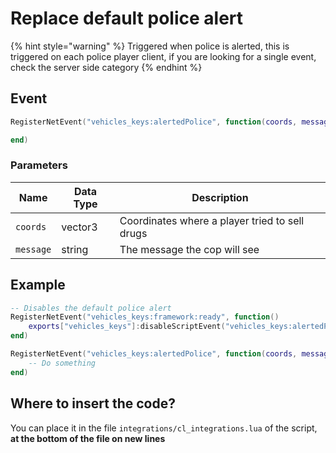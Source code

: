 # Replace default police alert

{% hint style="warning" %}
Triggered when police is alerted, this is triggered on each police player client, if you are looking for a single event, check the server side category
{% endhint %}

## Event

```lua
RegisterNetEvent("vehicles_keys:alertedPolice", function(coords, message)

end)
```

### Parameters

| Name      | Data Type | Description                                    |
| --------- | --------- | ---------------------------------------------- |
| `coords`  | vector3   | Coordinates where a player tried to sell drugs |
| `message` | string    | The message the cop will see                   |

## Example

```lua
-- Disables the default police alert
RegisterNetEvent("vehicles_keys:framework:ready", function() 
    exports["vehicles_keys"]:disableScriptEvent("vehicles_keys:alertedPolice")
end)

RegisterNetEvent("vehicles_keys:alertedPolice", function(coords, message)
    -- Do something
end)
```

## Where to insert the code?

You can place it in the file `integrations/cl_integrations.lua` of the script, **at the bottom of the file on new lines**
